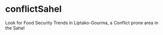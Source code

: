 # conflictSahel
Look for Food Security Trends in Liptako-Gourma, a Conflict prone area in the Sahel
